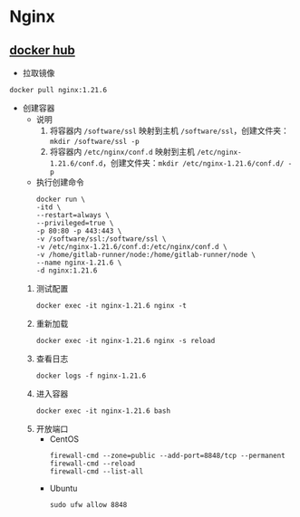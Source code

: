 # Nginx

## [docker hub](https://hub.docker.com/_/nginx)

- 拉取镜像

```shell
docker pull nginx:1.21.6
```

- 创建容器
    - 说明
        1. 将容器内 `/software/ssl` 映射到主机 `/software/ssl`，创建文件夹：`mkdir /software/ssl -p`
        2. 将容器内 `/etc/nginx/conf.d` 映射到主机 `/etc/nginx-1.21.6/conf.d`，创建文件夹：`mkdir /etc/nginx-1.21.6/conf.d/ -p`
    - 执行创建命令
        ```shell
        docker run \
        -itd \
        --restart=always \
        --privileged=true \
        -p 80:80 -p 443:443 \
        -v /software/ssl:/software/ssl \
        -v /etc/nginx-1.21.6/conf.d:/etc/nginx/conf.d \
        -v /home/gitlab-runner/node:/home/gitlab-runner/node \
        --name nginx-1.21.6 \
        -d nginx:1.21.6
      ```
    1. 测试配置
       ```shell
       docker exec -it nginx-1.21.6 nginx -t
       ```
    2. 重新加载
       ```shell
       docker exec -it nginx-1.21.6 nginx -s reload
       ```
    3. 查看日志
       ```shell
       docker logs -f nginx-1.21.6
       ```
    4. 进入容器
       ```shell
       docker exec -it nginx-1.21.6 bash
       ```
    5. 开放端口
        - CentOS
            ```shell
            firewall-cmd --zone=public --add-port=8848/tcp --permanent
            firewall-cmd --reload
            firewall-cmd --list-all
            ```
        - Ubuntu
            ```shell
            sudo ufw allow 8848
            ```
